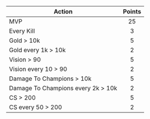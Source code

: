 | Action                             | Points |
| ---------------------------------- | :----: |
| MVP                                |   25   |
| Every Kill                         |   3    |
| Gold > 10k                         |   5    |
| Gold every 1k > 10k                |   2    |
| Vision > 90                        |   5    |
| Vision every 10 > 90               |   2    |
| Damage To Champions > 10k          |   5    |
| Damage To Champions every 2k > 10k |   2    |
| CS > 200                           |   5    |
| CS every 50 > 200                  |   2    |
